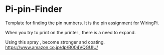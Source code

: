 # Pi-pin-Finder

Template for finding the pin numbers. It is the pin assignment for WiringPi.

When you try to print on the printer , there is a need to expand.

Using this spray , become stronger and coating.
https://www.amazon.co.jp/dp/B004VQGUIU/
